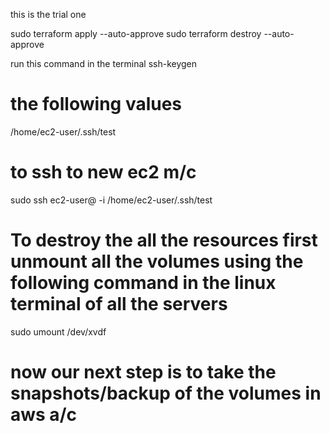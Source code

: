 this is the trial one 

sudo terraform apply --auto-approve
sudo terraform destroy --auto-approve


run this command in the terminal 
ssh-keygen
# the following values 
 /home/ec2-user/.ssh/test

 # to ssh to new ec2 m/c 
 sudo ssh ec2-user@<public-ip> -i /home/ec2-user/.ssh/test

 # To destroy the all the resources first unmount all the volumes using the following command in the linux terminal of all the servers
 sudo umount /dev/xvdf 

 # now our next step is to take the snapshots/backup of the volumes in aws a/c 
  